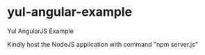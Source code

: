 # yul-angular-example
Yul AngularJS Example

Kindly host the NodeJS application with command "npm server.js"
